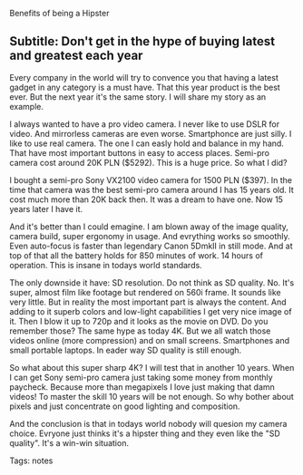 Benefits of being a Hipster

## Subtitle: Don't get in the hype of buying latest and greatest each year

Every company in the world will try to convence you that having a latest gadget in any category is a must have. That this year product is the best ever. But the next year it's the same story. I will share my story as an example.

I always wanted to have a pro video camera. I never like to use DSLR for video. And mirrorless cameras are even worse. Smartphonce are just silly. I like to use real camera. The one I can easly hold and balance in my hand. That have most important buttons in easy to access places. Semi-pro camera cost around 20K PLN ($5292). This is a huge price. So what I did?

I bought a semi-pro Sony VX2100 video camera for 1500 PLN ($397). In the time that camera was the best semi-pro camera around I has 15 years old. It cost much more than 20K back then. It was a dream to have one. Now 15 years later I have it.

And it's better than I could emagine. I am blown away of the image quality, camera build, super ergonomy in usage. And evrything works so smoothly. Even auto-focus is faster than legendary Canon 5DmkII in still mode. And at top of that all the battery holds for 850 minutes of work. 14 hours of operation. This is insane in todays world standards.

The only downside it have: SD resolution. Do not think as SD quality. No. It's super, almost film like footage but rendered on 560i frame. It sounds like very little. But in reality the most important part is always the content. And adding to it superb colors and low-light capabilities I get very nice image of it. Then I blow it up to 720p and it looks as the movie on DVD. Do you remember those? The same hype as today 4K. But we all watch those videos online (more compression) and on small screens. Smartphones and small portable laptops. In eader way SD quality is still enough. 

So what about this super sharp 4K? I will test that in another 10 years. When I can get Sony semi-pro camera just taking some money from monthly paycheck. Because more than megapixels I love just making that damn videos! To master the skill 10 years will be not enough. So why bother about pixels and just concentrate on good lighting and composition. 

And the conclusion is that in todays world nobody will quesion my camera choice. Evryone just thinks it's a hipster thing and they even like the "SD quality". It's a win-win situation.


Tags: notes
